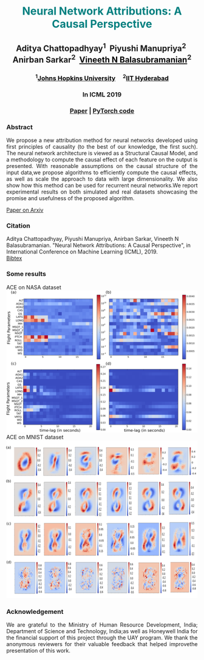 <div id="primarycontent">
<center><h1 style="color:Teal">Neural Network Attributions: A Causal Perspective</h1></center>
<center><h2>Aditya Chattopadhyay<sup>1</sup>&nbsp;
  Piyushi Manupriya<sup>2</sup>&nbsp;
  Anirban Sarkar<sup>2</sup>&nbsp;
  <a href="https://www.iith.ac.in/~vineethnb/" style="color:black" style="font-weight:normal">Vineeth N Balasubramanian</a><sup>2</sup></h2></center>
<center><h3><sup>1</sup><a href="http://cis.jhu.edu/" style="color:black" style="font-weight:normal">Johns Hopkins University</a> &nbsp;&nbsp;&nbsp;&nbsp;<sup>2</sup><a href="https://cse.iith.ac.in/" style="color:black" style="font-weight:normal">IIT Hyderabad</a></h3></center>
<center><h3>In ICML 2019</h3></center>
  
<center><h3><strong><a href="https://arxiv.org/pdf/1902.02302.pdf">Paper</a> | <a href="https://github.com/Piyushi-0/ACE">PyTorch code</a></strong> </h3></center>
<h3>Abstract</h3>
<div style="font-size:14px"><p align="justify">We propose a new attribution method for neural networks developed using first principles of causality (to the best of our knowledge, the first such). The neural network architecture is viewed as a Structural Causal Model, and a methodology to compute the causal effect of each feature on the output is presented. With reasonable assumptions  on  the  causal  structure  of  the  input  data,we propose algorithms to efficiently compute the causal effects, as well as scale the approach to data with large dimensionality. We also show how this method can be used for recurrent neural networks.We report experimental results on both simulated and real datasets showcasing the promise and usefulness of the proposed algorithm.</p></div>
   
<a href="https://arxiv.org/pdf/1902.02302.pdf">Paper on Arxiv</a>

<h3>Citation</h3>
<p>Aditya Chattopadhyay, Piyushi Manupriya, Anirban Sarkar, Vineeth N Balasubramanian. "Neural Network Attributions: A Causal Perspective", in International Conference on Machine Learning (ICML), 2019.
<br>
<a href="https://github.com/Piyushi-0/ACE/blob/master/pmlr-v97-chattopadhyay19a.bib">Bibtex</a>

<h3>Some results</h3>
<p>ACE on NASA dataset
<a href="https://github.com/Piyushi-0/ACE/blob/master/docs/imgs/aircraft_causality.png">
<img src="imgs/aircraft_causality.png" width="1000"> </a>
ACE on MNIST dataset
<a href="https://github.com/Piyushi-0/ACE/blob/master/docs/imgs/mnist_causality.png">
<img src="imgs/mnist_causality.png" width="1000"> </a>
</p>



<h3>Acknowledgement</h3>
<p align="justify">We are grateful to the Ministry of Human Resource Development, India; Department of Science and Technology, India;as well as Honeywell India for the financial support of this project through the UAY program. We thank the anonymous reviewers for their valuable feedback that helped improvethe presentation of this work.</p>


